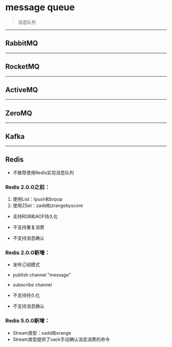 # message queue
> 消息队列
---
## RabbitMQ


---
## RocketMQ



---
## ActiveMQ


---
## ZeroMQ

---
## Kafka


---

## Redis
- 不推荐使用Redis实现消息队列
### Redis 2.0.0之前：
1. 使用List：lpush和brpop
2. 使用ZSet：zadd和zrangebyscore

- 支持RDB和AOF持久化

- 不支持重复消费
- 不支持消息确认


### Redis 2.0.0新增：
- 发布订阅模式
- publish channel "message"
- subscribe channel

- 不支持持久化
- 不支持消息确认

### Redis 5.0.0新增：

- Stream类型：xadd和xrange
- Stream类型提供了xack手动确认消息消费的命令